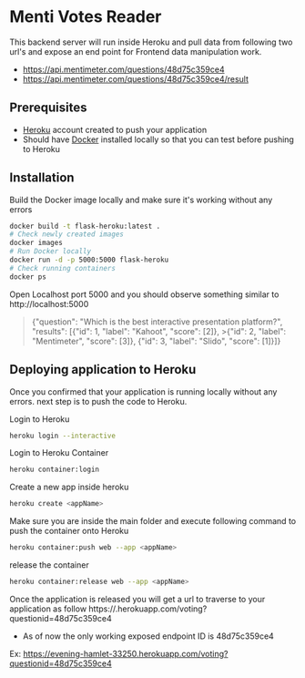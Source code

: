 # Menti Votes Reader

This backend server will run inside Heroku and pull data from following two url's and expose an end point for Frontend data manipulation work. 

- https://api.mentimeter.com/questions/48d75c359ce4
- https://api.mentimeter.com/questions/48d75c359ce4/result


## Prerequisites

- [Heroku](https://www.heroku.com/) account created to push your application 
- Should have [Docker](https://docs.docker.com/engine/install/ubuntu/#installation-methods) installed locally so that you can test before pushing to Heroku

## Installation

Build the Docker image locally and make sure it's working without any errors

```bash
docker build -t flask-heroku:latest .
# Check newly created images
docker images
# Run Docker locally
docker run -d -p 5000:5000 flask-heroku
# Check running containers
docker ps
```
Open Localhost port 5000 and you should observe something similar to http://localhost:5000 

>{"question": "Which is the best interactive presentation platform?", "results": [{"id": 1, "label": "Kahoot", "score": [2]}, >{"id": 2, "label": "Mentimeter", "score": [3]}, {"id": 3, "label": "Slido", "score": [1]}]}

## Deploying application to Heroku

Once you confirmed that your application is running locally without any errors. next step is to push the code to Heroku.

Login to Heroku 
```bash
heroku login --interactive
```
Login to Heroku Container
```bash
heroku container:login
```

Create a new app inside heroku
```bash
heroku create <appName>
```
Make sure you are inside the main folder and execute following command to push the container onto Heroku
```bash
heroku container:push web --app <appName>
```
release the container
```bash
heroku container:release web --app <appName>
```
Once the application is released you will get a url to traverse to your application as follow 
https://<appName>.herokuapp.com/voting?questionid=48d75c359ce4

* As of now the only working exposed endpoint ID is 48d75c359ce4

Ex: https://evening-hamlet-33250.herokuapp.com/voting?questionid=48d75c359ce4 

